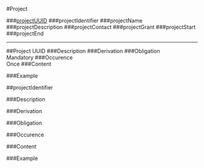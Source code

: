 #Project

###[projectUUID](#project-uuid-1)
###projectIdentifier
###projectName
###projectDescription
###projectContact
###projectGrant
###projectStart
###projectEnd

--------------------------------------------------------------------------------------



##Project UUID
###Description
###Derivation
###Obligation	
Mandatory 
###Occurence	
Once 
###Content 
 
###Example




##projectIdentifier

###Description
 
###Derivation
 
###Obligation	
 
###Occurence	
 
###Content 
 
###Example

